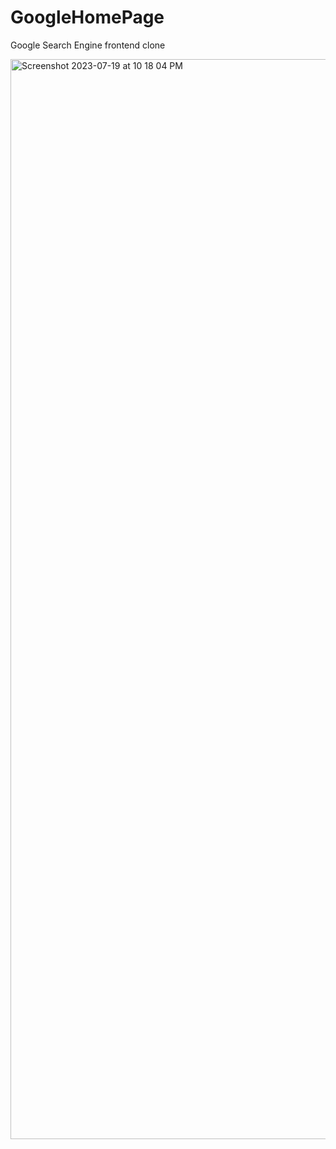 # GoogleHomePage

Google Search Engine frontend clone 

<img width="1728" alt="Screenshot 2023-07-19 at 10 18 04 PM" src="https://github.com/VishnuVardhanBR/GoogleHomePage/assets/64434937/5edcae5d-68b2-4ce6-bb73-88bfae5dccd2">
